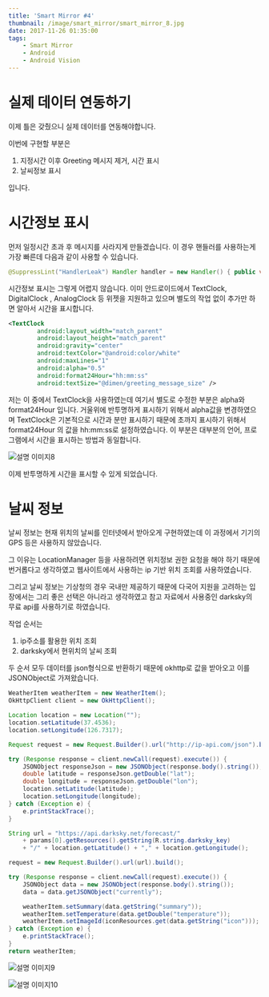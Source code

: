 ```yaml
---
title: 'Smart Mirror #4'
thumbnail: /image/smart_mirror/smart_mirror_8.jpg
date: 2017-11-26 01:35:00
tags:
    - Smart Mirror
    - Android
    - Android Vision
---
```


# 실제 데이터 연동하기

이제 틀은 갖췄으니 실제 데이터를 연동해야합니다.

이번에 구현할 부분은

1. 지정시간 이후 Greeting 메시지 제거, 시간 표시
2. 날씨정보 표시

입니다.

<!-- more -->

# 시간정보 표시

먼저 일정시간 초과 후 메시지를 사라지게 만들겠습니다. 이 경우 핸들러를 사용하는게 가장 빠른데 다음과 같이 사용할 수 있습니다.

```java
@SuppressLint("HandlerLeak") Handler handler = new Handler() { public void handleMessage(Message msg) { super.handleMessage(msg); greetingTextView.setVisibility(View.GONE); timeContainer.setVisibility(View.VISIBLE); } }; handler.sendEmptyMessageDelayed(0, 4000);
```

시간정보 표시는 그렇게 어렵지 않습니다. 이미 안드로이드에서 TextClock, DigitalClock , AnalogClock 등 위젯을 지원하고 있으며 별도의 작업 없이 추가만 하면 알아서 시간을 표시합니다.

```xml
<TextClock
        android:layout_width="match_parent"
        android:layout_height="match_parent"
        android:gravity="center"
        android:textColor="@android:color/white"
        android:maxLines="1"
        android:alpha="0.5"
        android:format24Hour="hh:mm:ss"
        android:textSize="@dimen/greeting_message_size" />
```

저는 이 중에서 TextClock을 사용하였는데 여기서 별도로 수정한 부분은 alpha와 format24Hour 입니다. 거울위에 반투명하게 표시하기 위해서 alpha값을 변경하였으며 TextClock은 기본적으로 시간과 분만 표시하기 때문에 초까지 표시하기 위해서 format24Hour 의 값을 hh:mm:ss로 설정하였습니다. 이 부분은 대부분의 언어, 프로그램에서 시간을 표시하는 방법과 동일합니다.

![설명 이미지8](/image/smart_mirror/smart_mirror_8.jpg)

이제 반투명하게 시간을 표시할 수 있게 되었습니다.

# 날씨 정보

날씨 정보는 현재 위치의 날씨를 인터넷에서 받아오게 구현하였는데 이 과정에서 기기의 GPS 등은 사용하지 않았습니다.

그 이유는 LocationManager 등을 사용하려면 위치정보 권한 요청을 해야 하기 때문에 번거롭다고 생각하였고 웹사이트에서 사용하는 ip 기반 위치 조회를 사용하였습니다.

그리고 날씨 정보는 기상청의 경우 국내만 제공하기 때문에 다국어 지원을 고려하는 입장에서는 그리 좋은 선택은 아니라고 생각하였고 참고 자료에서 사용중인 darksky의 무료 api를 사용하기로 하였습니다.

작업 순서는

1. ip주소를 활용한 위치 조회
2. darksky에서 현위치의 날씨 조회

두 순서 모두 데이터를 json형식으로 반환하기 때문에 okhttp로 값을 받아오고 이를 JSONObject로 가져왔습니다.

```java
WeatherItem weatherItem = new WeatherItem();
OkHttpClient client = new OkHttpClient();

Location location = new Location("");
location.setLatitude(37.4536);
location.setLongitude(126.7317);

Request request = new Request.Builder().url("http://ip-api.com/json").build();

try (Response response = client.newCall(request).execute()) {
	JSONObject responseJson = new JSONObject(response.body().string());
	double latitude = responseJson.getDouble("lat");
	double longitude = responseJson.getDouble("lon");
    location.setLatitude(latitude);
    location.setLongitude(longitude);
} catch (Exception e) {
	e.printStackTrace();
}

String url = "https://api.darksky.net/forecast/"
	+ params[0].getResources().getString(R.string.darksky_key)
	+ "/" + location.getLatitude() + "," + location.getLongitude();

request = new Request.Builder().url(url).build();

try (Response response = client.newCall(request).execute()) {
	JSONObject data = new JSONObject(response.body().string());
	data = data.getJSONObject("currently");

	weatherItem.setSummary(data.getString("summary"));
	weatherItem.setTemperature(data.getDouble("temperature"));
	weatherItem.setImageId(iconResources.get(data.getString("icon")));
} catch (Exception e) {
	e.printStackTrace();
}
return weatherItem;
```

![설명 이미지9](/image/smart_mirror/smart_mirror_9.jpg)

![설명 이미지10](/image/smart_mirror/smart_mirror_10.jpg)
